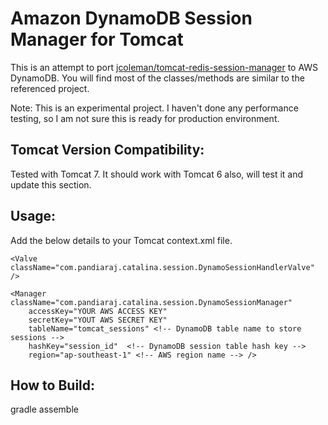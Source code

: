 Amazon DynamoDB Session Manager for Tomcat 
===============================

This is an attempt to port [jcoleman/tomcat-redis-session-manager](https://github.com/jcoleman/tomcat-redis-session-manager) to AWS DynamoDB. You will find most of the classes/methods are similar to the referenced project.

Note: This is an experimental project. I haven't done any performance testing, so I am not sure this is ready for production environment.

Tomcat Version Compatibility:
---
Tested with Tomcat 7. It should work with Tomcat 6 also, will test it and update this section.

Usage:
---

Add the below details to your Tomcat context.xml file.

    <Valve className="com.pandiaraj.catalina.session.DynamoSessionHandlerValve" />

    <Manager className="com.pandiaraj.catalina.session.DynamoSessionManager" 
        accessKey="YOUR AWS ACCESS KEY"
        secretKey="YOUT AWS SECRET KEY"
        tableName="tomcat_sessions" <!-- DynamoDB table name to store sessions -->
        hashKey="session_id"  <!-- DynamoDB session table hash key -->
        region="ap-southeast-1" <!-- AWS region name --> />

How to Build:
---

gradle assemble
